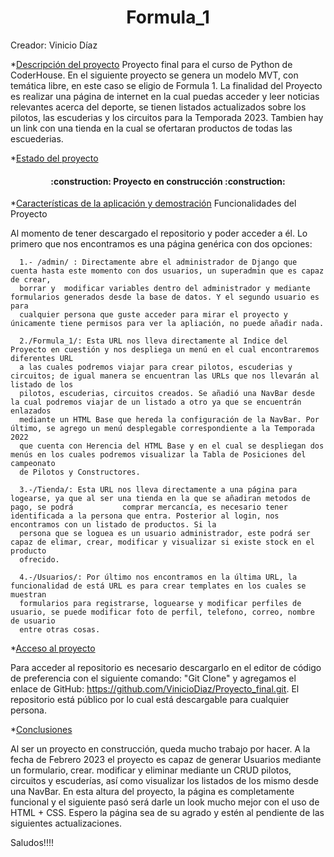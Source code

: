 
<h1 align="center"> Formula_1 </h1>

Creador: Vinicio Díaz 

*[Descripción del proyecto](#descripción-del-proyecto)
Proyecto final para el curso de Python de CoderHouse. En el siguiente proyecto se genera un modelo MVT, con temática libre, en este caso se eligio 
de Formula 1. La finalidad del Proyecto es realizar una página de internet en la cual puedas acceder y leer noticias relevantes acerca del deporte, se
tienen listados actualizados sobre los pilotos, las escuderias y los circuitos para la Temporada 2023. Tambien hay un link con una tienda en la cual se ofertaran productos de todas las escuederias. 


*[Estado del proyecto](#Estado-del-proyecto)

<h4 align="center">
:construction: Proyecto en construcción :construction:
</h4>


*[Características de la aplicación y demostración](#Características-de-la-aplicación-y-demostración)
Funcionalidades del Proyecto 

Al momento de tener descargado el repositorio y poder acceder a él. Lo primero que nos encontramos es una página genérica con dos opciones:
 
      1.- /admin/ : Directamente abre el administrador de Django que cuenta hasta este momento con dos usuarios, un superadmin que es capaz de crear,
      borrar y  modificar variables dentro del administrador y mediante formularios generados desde la base de datos. Y el segundo usuario es para 
      cualquier persona que guste acceder para mirar el proyecto y únicamente tiene permisos para ver la apliación, no puede añadir nada.
      
      2./Formula_1/: Esta URL nos lleva directamente al Indice del Proyecto en cuestión y nos despliega un menú en el cual encontraremos diferentes URL 
      a las cuales podremos viajar para crear pilotos, escuderias y circuitos; de igual manera se encuentran las URLs que nos llevarán al listado de los
      pilotos, escuderias, circuitos creados. Se añadió una NavBar desde la cual podremos viajar de un listado a otro ya que se encuentrán enlazados 
      mediante un HTML Base que hereda la configuración de la NavBar. Por último, se agrego un menú desplegable correspondiente a la Temporada 2022
      que cuenta con Herencia del HTML Base y en el cual se despliegan dos menús en los cuales podremos visualizar la Tabla de Posiciones del campeonato
      de Pilotos y Constructores.
      
      3.-/Tienda/: Esta URL nos lleva directamente a una página para logearse, ya que al ser una tienda en la que se añadiran metodos de pago, se podrá           comprar mercancía, es necesario tener identificada a la persona que entra. Posterior al login, nos encontramos con un listado de productos. Si la 
      persona que se loguea es un usuario administrador, este podrá ser capaz de elimar, crear, modificar y visualizar si existe stock en el producto 
      ofrecido.
      
      4.-/Usuarios/: Por último nos encontramos en la última URL, la funcionalidad de está URL es para crear templates en los cuales se muestran 
      formularios para registrarse, loguearse y modificar perfiles de usuario, se puede modificar foto de perfil, telefono, correo, nombre de usuario
      entre otras cosas.
      
      
      
*[Acceso al proyecto](#acceso-proyecto)

Para acceder al repositorio es necesario descargarlo en el editor de código de preferencia con el siguiente comando: "Git Clone" y agregamos el
enlace de GitHub: https://github.com/VinicioDiaz/Proyecto_final.git. El repositorio está público por lo cual está descargable para cualquier persona. 

*[Conclusiones](#conclusiones)

Al ser un proyecto en construcción, queda mucho trabajo por hacer. A la fecha de Febrero 2023 el proyecto es capaz de generar Usuarios mediante un formulario, crear. modificar y eliminar mediante un CRUD pilotos, circuitos y escuderías, así como visualizar los listados de los mismo desde una NavBar.
En esta altura del proyecto, la página es completamente funcional y el siguiente pasó será darle un look mucho mejor con el uso de HTML + CSS. Espero la página sea de su agrado y estén al pendiente de las siguientes actualizaciones.

Saludos!!!!



